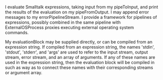 I evaluate Smalltalk expressions, taking input from my pipeToInput, and print the results of the evaluation on my pipeFromOutput. I may append error messages to my errorPipelineStream. I provide a framework for pipelines of expressions, possibly combined in the same pipeline with ExternalOSProcess proxies executing external operating system commands.

My evaluationBlock may be supplied directly, or can be compiled from an expression string. If compiled from an expression string, the names 'stdin', 'stdout', 'stderr', and 'args' are used to refer to the input stream, output stream, error stream, and an array of arguments. If any of these names are used in the expression string, then the evaluation block will be compiled in such as way as to connect these names with their corresponding streams or argument array.
